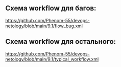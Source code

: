 ## Схема workflow для багов:

https://github.com/Phenom-55/devops-netology/blob/main/9.1/flow_bug.xml

## Схема workflow для остального:

https://github.com/Phenom-55/devops-netology/blob/main/9.1/typical_workflow.xml